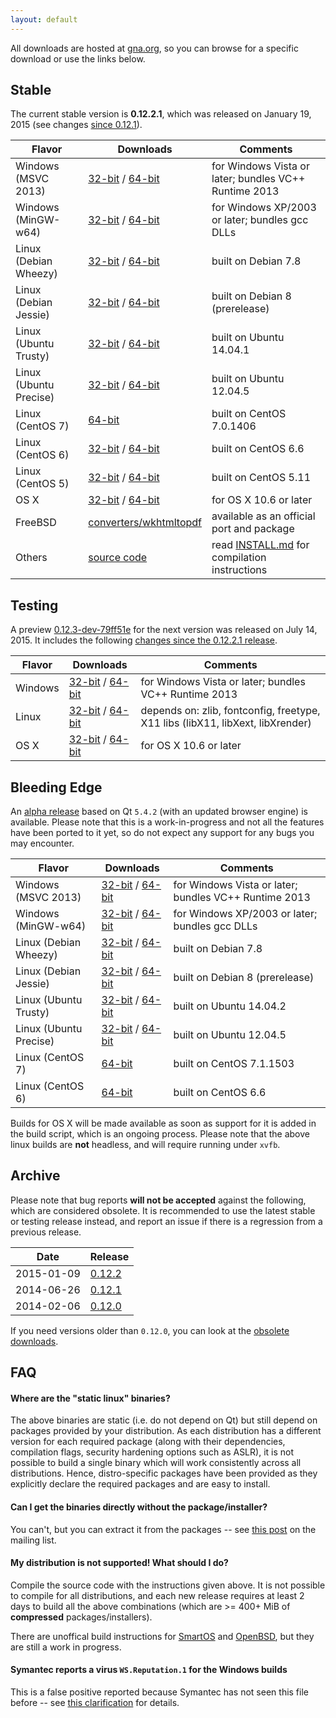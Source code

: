```yaml
---
layout: default
---
```


All downloads are hosted at [gna.org](http://download.gna.org/wkhtmltopdf/), so you can browse for a specific download or use the links below.

## Stable

The current stable version is **0.12.2.1**, which was released on January 19, 2015 (see changes [since 0.12.1](https://github.com/wkhtmltopdf/wkhtmltopdf/releases/tag/0.12.2.1)).

Flavor                | Downloads                                                                                                                                                                                                              | Comments
---------             | ---------                                                                                                                                                                                                              | --------
Windows (MSVC 2013)   | [32-bit](http://download.gna.org/wkhtmltopdf/0.12/0.12.2.4/wkhtmltox-0.12.2.4_msvc2013-win32.exe)         /   [64-bit](http://download.gna.org/wkhtmltopdf/0.12/0.12.2.4/wkhtmltox-0.12.2.4_msvc2013-win64.exe)        | for Windows Vista or later; bundles VC++ Runtime 2013
Windows (MinGW-w64)   | [32-bit](http://download.gna.org/wkhtmltopdf/0.12/0.12.2.4/wkhtmltox-0.12.2.4_mingw-w64-cross-win32.exe)  /   [64-bit](http://download.gna.org/wkhtmltopdf/0.12/0.12.2.4/wkhtmltox-0.12.2.4_mingw-w64-cross-win64.exe) | for Windows XP/2003 or later; bundles gcc DLLs
Linux (Debian Wheezy) | [32-bit](http://download.gna.org/wkhtmltopdf/0.12/0.12.2.1/wkhtmltox-0.12.2.1_linux-wheezy-i386.deb)      /   [64-bit](http://download.gna.org/wkhtmltopdf/0.12/0.12.2.1/wkhtmltox-0.12.2.1_linux-wheezy-amd64.deb)    | built on Debian 7.8
Linux (Debian Jessie) | [32-bit](http://download.gna.org/wkhtmltopdf/0.12/0.12.2.1/wkhtmltox-0.12.2.1_linux-jessie-i386.deb)      /   [64-bit](http://download.gna.org/wkhtmltopdf/0.12/0.12.2.1/wkhtmltox-0.12.2.1_linux-jessie-amd64.deb)    | built on Debian 8 (prerelease)
Linux (Ubuntu Trusty) | [32-bit](http://download.gna.org/wkhtmltopdf/0.12/0.12.2.1/wkhtmltox-0.12.2.1_linux-trusty-i386.deb)      /   [64-bit](http://download.gna.org/wkhtmltopdf/0.12/0.12.2.1/wkhtmltox-0.12.2.1_linux-trusty-amd64.deb)    | built on Ubuntu 14.04.1
Linux (Ubuntu Precise)| [32-bit](http://download.gna.org/wkhtmltopdf/0.12/0.12.2.1/wkhtmltox-0.12.2.1_linux-precise-i386.deb)     /   [64-bit](http://download.gna.org/wkhtmltopdf/0.12/0.12.2.1/wkhtmltox-0.12.2.1_linux-precise-amd64.deb)   | built on Ubuntu 12.04.5
Linux (CentOS 7)      | [64-bit](http://download.gna.org/wkhtmltopdf/0.12/0.12.2.1/wkhtmltox-0.12.2.1_linux-centos7-amd64.rpm)                                                                                                                 | built on CentOS 7.0.1406
Linux (CentOS 6)      | [32-bit](http://download.gna.org/wkhtmltopdf/0.12/0.12.2.1/wkhtmltox-0.12.2.1_linux-centos6-i386.rpm)     /   [64-bit](http://download.gna.org/wkhtmltopdf/0.12/0.12.2.1/wkhtmltox-0.12.2.1_linux-centos6-amd64.rpm)   | built on CentOS 6.6
Linux (CentOS 5)      | [32-bit](http://download.gna.org/wkhtmltopdf/0.12/0.12.2.1/wkhtmltox-0.12.2.1_linux-centos5-i386.rpm)     /   [64-bit](http://download.gna.org/wkhtmltopdf/0.12/0.12.2.1/wkhtmltox-0.12.2.1_linux-centos5-amd64.rpm)   | built on CentOS 5.11
OS X                  | [32-bit](http://download.gna.org/wkhtmltopdf/0.12/0.12.2.1/wkhtmltox-0.12.2.1_osx-carbon-i386.pkg)        /   [64-bit](http://download.gna.org/wkhtmltopdf/0.12/0.12.2.1/wkhtmltox-0.12.2.1_osx-cocoa-x86-64.pkg)      | for OS X 10.6 or later
FreeBSD               | [converters/wkhtmltopdf](http://www.freshports.org/converters/wkhtmltopdf)                                                                                                                                             | available as an official port and package
Others                | [source code](http://download.gna.org/wkhtmltopdf/0.12/0.12.2.1/wkhtmltox-0.12.2.1.tar.bz2)                                                                                                                            | read [INSTALL.md](https://github.com/wkhtmltopdf/wkhtmltopdf/blob/0.12.2.1/INSTALL.md#others) for compilation instructions

## Testing

A preview [0.12.3-dev-79ff51e](https://github.com/wkhtmltopdf/wkhtmltopdf/tree/79ff51e) for the next version was released on July 14, 2015. It includes the following [changes since the 0.12.2.1 release](https://github.com/wkhtmltopdf/wkhtmltopdf/blob/79ff51e/CHANGELOG.md).

Flavor  | Downloads                                                                                                                                                                                                                                               | Comments
--------| ---------                                                                                                                                                                                                                                               | --------
Windows | [32-bit](https://bitbucket.org/wkhtmltopdf/wkhtmltopdf/downloads/wkhtmltox-0.12.3-dev-79ff51e_msvc2013-win32.exe)         /   [64-bit](https://bitbucket.org/wkhtmltopdf/wkhtmltopdf/downloads/wkhtmltox-0.12.3-dev-79ff51e_msvc2013-win64.exe)         | for Windows Vista or later; bundles VC++ Runtime 2013
Linux   | [32-bit](https://bitbucket.org/wkhtmltopdf/wkhtmltopdf/downloads/wkhtmltox-0.12.3-dev-79ff51e_linux-generic-i386.tar.xz)  /   [64-bit](https://bitbucket.org/wkhtmltopdf/wkhtmltopdf/downloads/wkhtmltox-0.12.3-dev-79ff51e_linux-generic-amd64.tar.xz) | depends on: zlib, fontconfig, freetype, X11 libs (libX11, libXext, libXrender)
OS X    | [32-bit](https://bitbucket.org/wkhtmltopdf/wkhtmltopdf/downloads/wkhtmltox-0.12.3-dev-79ff51e_osx-carbon-i386.pkg)        /   [64-bit](https://bitbucket.org/wkhtmltopdf/wkhtmltopdf/downloads/wkhtmltox-0.12.3-dev-79ff51e_osx-cocoa-x86-64.pkg)       | for OS X 10.6 or later

## Bleeding Edge

An [alpha release](https://github.com/wkhtmltopdf/wkhtmltopdf/blob/0.13/README.md#013-alpha) based on Qt `5.4.2` (with an updated browser engine) is available. Please note that this is a work-in-progress and not all the features have been ported to it yet, so do not expect any support for any bugs you may encounter.

Flavor                | Downloads                                                                                                                                                                                                                                                   | Comments
---------             | ---------                                                                                                                                                                                                                                                   | --------
Windows (MSVC 2013)   | [32-bit](https://bitbucket.org/wkhtmltopdf/wkhtmltopdf/downloads/wkhtmltox-0.13.0-alpha-7b36694_msvc2013-win32.exe)         /    [64-bit](https://bitbucket.org/wkhtmltopdf/wkhtmltopdf/downloads/wkhtmltox-0.13.0-alpha-7b36694_msvc2013-win64.exe)        | for Windows Vista or later; bundles VC++ Runtime 2013
Windows (MinGW-w64)   | [32-bit](https://bitbucket.org/wkhtmltopdf/wkhtmltopdf/downloads/wkhtmltox-0.13.0-alpha-7b36694_mingw-w64-cross-win32.exe)  /    [64-bit](https://bitbucket.org/wkhtmltopdf/wkhtmltopdf/downloads/wkhtmltox-0.13.0-alpha-7b36694_mingw-w64-cross-win64.exe) | for Windows XP/2003 or later; bundles gcc DLLs
Linux (Debian Wheezy) | [32-bit](https://bitbucket.org/wkhtmltopdf/wkhtmltopdf/downloads/wkhtmltox-0.13.0-alpha-7b36694_linux-wheezy-i386.deb)      /    [64-bit](https://bitbucket.org/wkhtmltopdf/wkhtmltopdf/downloads/wkhtmltox-0.13.0-alpha-7b36694_linux-wheezy-amd64.deb)    | built on Debian 7.8
Linux (Debian Jessie) | [32-bit](https://bitbucket.org/wkhtmltopdf/wkhtmltopdf/downloads/wkhtmltox-0.13.0-alpha-7b36694_linux-jessie-i386.deb)      /    [64-bit](https://bitbucket.org/wkhtmltopdf/wkhtmltopdf/downloads/wkhtmltox-0.13.0-alpha-7b36694_linux-jessie-amd64.deb)    | built on Debian 8 (prerelease)
Linux (Ubuntu Trusty) | [32-bit](https://bitbucket.org/wkhtmltopdf/wkhtmltopdf/downloads/wkhtmltox-0.13.0-alpha-7b36694_linux-trusty-i386.deb)      /    [64-bit](https://bitbucket.org/wkhtmltopdf/wkhtmltopdf/downloads/wkhtmltox-0.13.0-alpha-7b36694_linux-trusty-amd64.deb)    | built on Ubuntu 14.04.2
Linux (Ubuntu Precise)| [32-bit](https://bitbucket.org/wkhtmltopdf/wkhtmltopdf/downloads/wkhtmltox-0.13.0-alpha-7b36694_linux-precise-i386.deb)     /    [64-bit](https://bitbucket.org/wkhtmltopdf/wkhtmltopdf/downloads/wkhtmltox-0.13.0-alpha-7b36694_linux-precise-amd64.deb)   | built on Ubuntu 12.04.5
Linux (CentOS 7)      | [64-bit](https://bitbucket.org/wkhtmltopdf/wkhtmltopdf/downloads/wkhtmltox-0.13.0-alpha-7b36694_linux-centos7-amd64.rpm)                                                                                                                                    | built on CentOS 7.1.1503
Linux (CentOS 6)      | [64-bit](https://bitbucket.org/wkhtmltopdf/wkhtmltopdf/downloads/wkhtmltox-0.13.0-alpha-7b36694_linux-centos6-amd64.rpm)                                                                                                                                    | built on CentOS 6.6

Builds for OS X will be made available as soon as support for it is added in the build script, which is an ongoing process. Please note that the above linux builds are **not** headless, and will require running under `xvfb`.

## Archive

Please note that bug reports **will not be accepted** against the following, which are considered obsolete. It is recommended to use the latest stable or testing release instead, and report an issue if there is a regression from a previous release.

Date       | Release
----       | -------
2015-01-09 | [0.12.2](http://download.gna.org/wkhtmltopdf/0.12/0.12.2/)
2014-06-26 | [0.12.1](http://download.gna.org/wkhtmltopdf/0.12/0.12.1/)
2014-02-06 | [0.12.0](http://download.gna.org/wkhtmltopdf/0.12/0.12.0/)

If you need versions older than `0.12.0`, you can look at the [obsolete downloads](obsolete-downloads.html).

## FAQ

#### Where are the "static linux" binaries?

The above binaries are static (i.e. do not depend on Qt) but still depend on packages provided by your distribution. As each distribution has a different version for each required package (along with their dependencies, compilation flags, security hardening options such as ASLR), it is not possible to build a single binary which will work consistently across all distributions. Hence, distro-specific packages have been provided as they explicitly declare the required packages and are easy to install.

#### Can I get the binaries directly without the package/installer?

You can't, but you can extract it from the packages -- see [this post](https://groups.google.com/d/msg/wkhtmltopdf-general/5gPvvd9bgRo/wI4RmGA0dIsJ) on the mailing list.

#### My distribution is not supported! What should I do?

Compile the source code with the instructions given above. It is not possible to compile for all distributions, and each new release requires at least 2 days to build all the above combinations (which are >= 400+ MiB of **compressed** packages/installers).

There are unoffical build instructions for [SmartOS](https://github.com/wkhtmltopdf/wkhtmltopdf/issues/1794) and [OpenBSD](https://github.com/wkhtmltopdf/wkhtmltopdf/issues/1991), but they are still a work in progress.

#### Symantec reports a virus `WS.Reputation.1` for the Windows builds

This is a false positive reported because Symantec has not seen this file before -- see [this clarification](http://community.norton.com/forums/clarification-wsreputation1-detection) for details.
